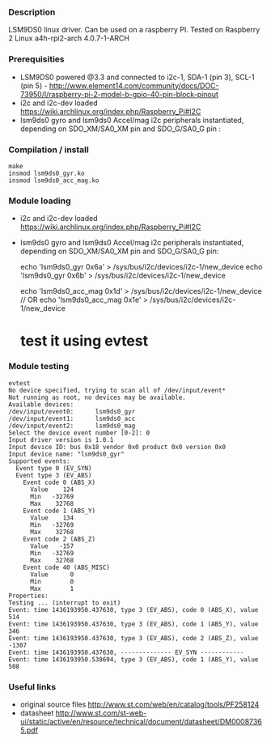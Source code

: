 ### Description

 LSM9DS0 linux driver. Can be used on a raspberry PI. Tested on Raspberry 2 Linux a4h-rpi2-arch 4.0.7-1-ARCH 

### Prerequisities
 
 * LSM9DS0 powered @3.3 and connected to i2c-1, SDA-1 (pin 3), SCL-1 (pin 5) - http://www.element14.com/community/docs/DOC-73950/l/raspberry-pi-2-model-b-gpio-40-pin-block-pinout
 * i2c and i2c-dev loaded https://wiki.archlinux.org/index.php/Raspberry_Pi#I2C
 * lsm9ds0 gyro and lsm9ds0 Accel/mag i2c peripherals instantiated, depending on  SDO_XM/SA0_XM pin and  SDO_G/SA0_G pin  :

### Compilation / install
    
    make
    insmod lsm9ds0_gyr.ko
    insmod lsm9ds0_acc_mag.ko

### Module loading

 * i2c and i2c-dev loaded https://wiki.archlinux.org/index.php/Raspberry_Pi#I2C
 * lsm9ds0 gyro and lsm9ds0 Accel/mag i2c peripherals instantiated, depending on  SDO_XM/SA0_XM pin and  SDO_G/SA0_G pin:
    
    
    echo 'lsm9ds0_gyr 0x6a' > /sys/bus/i2c/devices/i2c-1/new_device 
    echo 'lsm9ds0_gyr 0x6b' > /sys/bus/i2c/devices/i2c-1/new_device
    
    echo 'lsm9ds0_acc_mag 0x1d' > /sys/bus/i2c/devices/i2c-1/new_device
    // OR 
    echo 'lsm9ds0_acc_mag 0x1e' > /sys/bus/i2c/devices/i2c-1/new_device
    
    # test it using evtest
 
### Module testing

    evtest
    No device specified, trying to scan all of /dev/input/event*
    Not running as root, no devices may be available.
    Available devices:
    /dev/input/event0:      lsm9ds0_gyr
    /dev/input/event1:      lsm9ds0_acc
    /dev/input/event2:      lsm9ds0_mag
    Select the device event number [0-2]: 0
    Input driver version is 1.0.1
    Input device ID: bus 0x18 vendor 0x0 product 0x0 version 0x0
    Input device name: "lsm9ds0_gyr"
    Supported events:
      Event type 0 (EV_SYN)
      Event type 3 (EV_ABS)
        Event code 0 (ABS_X)
          Value    124
          Min   -32769
          Max    32768
        Event code 1 (ABS_Y)
          Value    134
          Min   -32769
          Max    32768
        Event code 2 (ABS_Z)
          Value   -157
          Min   -32769
          Max    32768
        Event code 40 (ABS_MISC)
          Value      0
          Min        0
          Max        1
    Properties:
    Testing ... (interrupt to exit)
    Event: time 1436193950.437630, type 3 (EV_ABS), code 0 (ABS_X), value 514
    Event: time 1436193950.437630, type 3 (EV_ABS), code 1 (ABS_Y), value 346
    Event: time 1436193950.437630, type 3 (EV_ABS), code 2 (ABS_Z), value -1307
    Event: time 1436193950.437630, -------------- EV_SYN ------------
    Event: time 1436193950.538694, type 3 (EV_ABS), code 1 (ABS_Y), value 508

    

### Useful links

 * original source files http://www.st.com/web/en/catalog/tools/PF258124
 * datasheet http://www.st.com/st-web-ui/static/active/en/resource/technical/document/datasheet/DM00087365.pdf
 